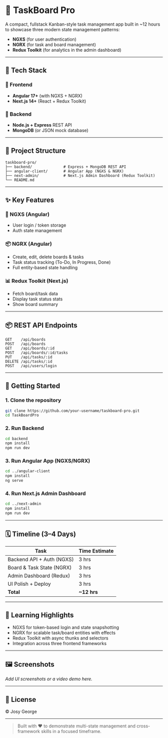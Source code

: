 # 🧠 TaskBoard Pro

A compact, fullstack Kanban-style task management app built in ~12 hours to showcase three modern state management patterns:

- **NGXS** (for user authentication)
- **NGRX** (for task and board management)
- **Redux Toolkit** (for analytics in the admin dashboard)

---

## 🔧 Tech Stack

### 🔹 Frontend

- **Angular 17+** (with NGXS + NGRX)
- **Next.js 14+** (React + Redux Toolkit)

### 🔹 Backend

- **Node.js + Express** REST API
- **MongoDB** (or JSON mock database)

---

## 📁 Project Structure

```
taskboard-pro/
├── backend/              # Express + MongoDB REST API
├── angular-client/       # Angular App (NGXS & NGRX)
├── next-admin/           # Next.js Admin Dashboard (Redux Toolkit)
└── README.md
```

---

## ✨ Key Features

### 🔐 NGXS (Angular)

- User login / token storage
- Auth state management

### 📦 NGRX (Angular)

- Create, edit, delete boards & tasks
- Task status tracking (To-Do, In Progress, Done)
- Full entity-based state handling

### 📊 Redux Toolkit (Next.js)

- Fetch board/task data
- Display task status stats
- Show board summary

---

## 📦 REST API Endpoints

```
GET    /api/boards
POST   /api/boards
GET    /api/boards/:id
POST   /api/boards/:id/tasks
PUT    /api/tasks/:id
DELETE /api/tasks/:id
POST   /api/users/login
```

---

## 🚀 Getting Started

### 1. Clone the repository

```bash
git clone https://github.com/your-username/taskboard-pro.git
cd TaskBoardPro
```

### 2. Run Backend

```bash
cd backend
npm install
npm run dev
```

### 3. Run Angular App (NGXS/NGRX)

```bash
cd ../angular-client
npm install
ng serve
```

### 4. Run Next.js Admin Dashboard

```bash
cd ../next-admin
npm install
npm run dev
```

---

## 🗓️ Timeline (3–4 Days)

| Task                      | Time Estimate |
| ------------------------- | ------------- |
| Backend API + Auth (NGXS) | 3 hrs         |
| Board & Task State (NGRX) | 3 hrs         |
| Admin Dashboard (Redux)   | 3 hrs         |
| UI Polish + Deploy        | 3 hrs         |
| **Total**                 | **~12 hrs**   |

---

## 🧠 Learning Highlights

- NGXS for token-based login and state snapshotting
- NGRX for scalable task/board entities with effects
- Redux Toolkit with async thunks and selectors
- Integration across three frontend frameworks

---

## 🖼️ Screenshots

_Add UI screenshots or a video demo here._

---

## 📜 License

© Josy George

---

> Built with ❤️ to demonstrate multi-state management and cross-framework skills in a focused timeframe.
